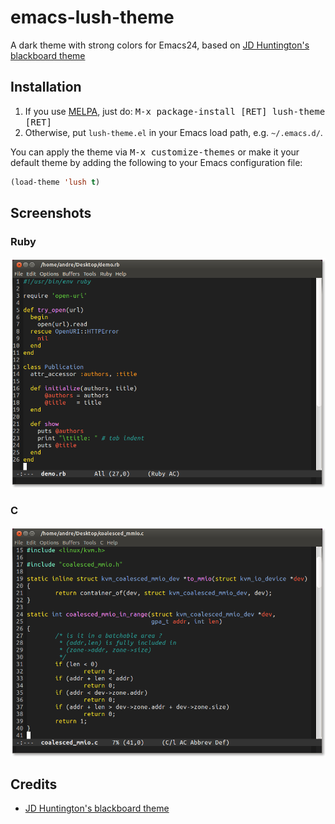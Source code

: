 emacs-lush-theme
================

A dark theme with strong colors for Emacs24, based on [JD Huntington's blackboard theme](http://blog.jdhuntington.com/2008/11/emacs-color-theme-blackboard.html)

## Installation

1. If you use [MELPA](http://melpa.milkbox.net), just do:
<kbd>M-x package-install [RET] lush-theme [RET]</kbd>
2. Otherwise, put `lush-theme.el` in your Emacs load path, e.g. `~/.emacs.d/`.

You can apply the theme via <kbd>M-x customize-themes</kbd> or make it your default theme by adding the following to your Emacs configuration file:

```el
(load-theme 'lush t)
```

## Screenshots

### Ruby
![Screenshot](lush_example_ruby.png)

### C
![Screenshot](lush_example_c.png)

## Credits

* [JD Huntington's blackboard theme](http://blog.jdhuntington.com/2008/11/emacs-color-theme-blackboard.html)
